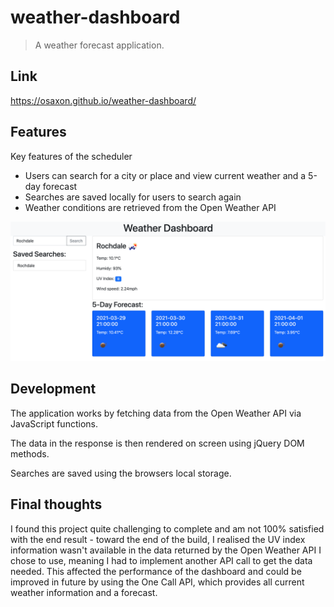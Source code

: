 # weather-dashboard

> A weather forecast application.

## Link

https://osaxon.github.io/weather-dashboard/ 

## Features

Key features of the scheduler
* Users can search for a city or place and view current weather and a 5-day forecast
* Searches are saved locally for users to search again
* Weather conditions are retrieved from the Open Weather API

<img src="./assets/img/main.png">

## Development

The application works by fetching data from the Open Weather API via JavaScript functions.

The data in the response is then rendered on screen using jQuery DOM methods.

Searches are saved using the browsers local storage.

## Final thoughts

I found this project quite challenging to complete and am not 100% satisfied with the end result - toward the end of the build, I realised the UV index information wasn't available in the data returned by the Open Weather API I chose to use, meaning I had to implement another API call to get the data needed. This affected the performance of the dashboard and could be improved in future by using the One Call API, which provides all current weather information and a forecast.


